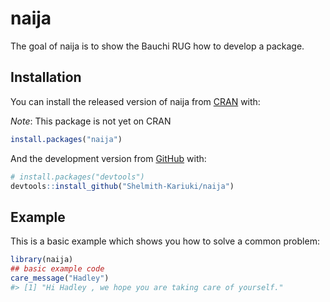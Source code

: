 
<!-- README.md is generated from README.Rmd. Please edit that file -->

# naija

<!-- badges: start -->

<!-- badges: end -->

The goal of naija is to show the Bauchi RUG how to develop a package.

## Installation

You can install the released version of naija from
[CRAN](https://CRAN.R-project.org) with:

*Note*: This package is not yet on CRAN

``` r
install.packages("naija")
```

And the development version from [GitHub](https://github.com/) with:

``` r
# install.packages("devtools")
devtools::install_github("Shelmith-Kariuki/naija")
```

## Example

This is a basic example which shows you how to solve a common problem:

``` r
library(naija)
## basic example code
care_message("Hadley")
#> [1] "Hi Hadley , we hope you are taking care of yourself."
```
